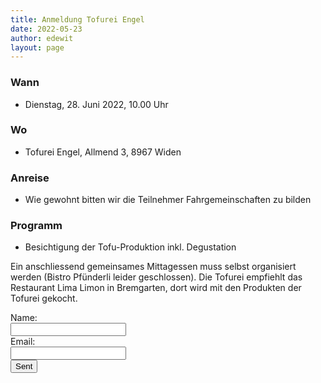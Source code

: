 ```yaml
---
title: Anmeldung Tofurei Engel
date: 2022-05-23
author: edewit
layout: page
---
```


### Wann
* Dienstag, 28. Juni 2022, 10.00 Uhr
### Wo
* Tofurei Engel, Allmend 3, 8967 Widen
### Anreise
* Wie gewohnt bitten wir die Teilnehmer Fahrgemeinschaften zu bilden
### Programm
* Besichtigung der Tofu-Produktion inkl. Degustation

Ein anschliessend gemeinsames Mittagessen muss selbst organisiert werden (Bistro Pfünderli leider geschlossen).
Die Tofurei empfiehlt das Restaurant Lima Limon in Bremgarten, dort wird mit den Produkten der Tofurei gekocht.

<form action="https://formspree.io/xzbjvqdy" method="POST">
  <div>
    <label>
      Name:
    </label>
    <div>
      <input type="text" name="name">
    </div>
  </div>
  <div>
    <label>
      Email:
    </label>
    <div>
      <input type="text" name="email">
    </div>
  </div>
  <div>
    <div>
      <input type="submit" value="Sent">
    </div>
  </div>
</form>